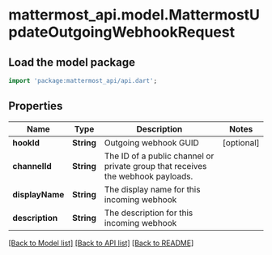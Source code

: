 # mattermost_api.model.MattermostUpdateOutgoingWebhookRequest

## Load the model package
```dart
import 'package:mattermost_api/api.dart';
```

## Properties
Name | Type | Description | Notes
------------ | ------------- | ------------- | -------------
**hookId** | **String** | Outgoing webhook GUID | [optional] 
**channelId** | **String** | The ID of a public channel or private group that receives the webhook payloads. | 
**displayName** | **String** | The display name for this incoming webhook | 
**description** | **String** | The description for this incoming webhook | 

[[Back to Model list]](../GENERATED_README.md#documentation-for-models) [[Back to API list]](../GENERATED_README.md#documentation-for-api-endpoints) [[Back to README]](../GENERATED_README.md)


